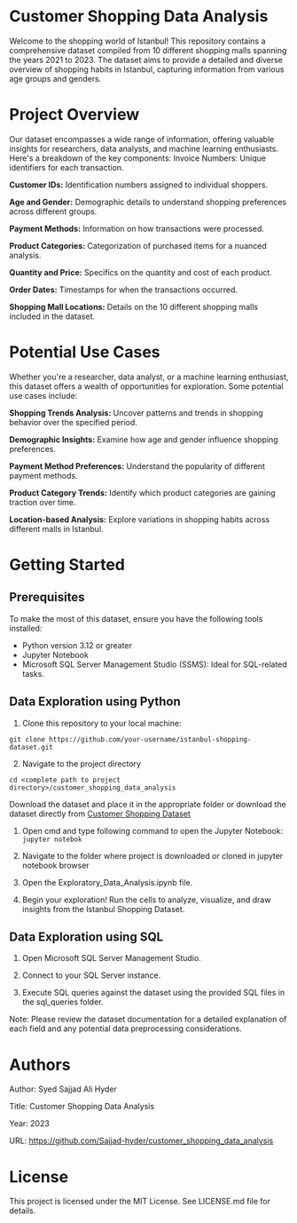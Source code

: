 # Customer Shopping Data Analysis
Welcome to the shopping world of Istanbul! This repository contains a comprehensive dataset compiled from 10 different shopping malls spanning the years 2021 to 2023. The dataset aims to provide a detailed and diverse overview of shopping habits in Istanbul, capturing information from various age groups and genders.

# Project Overview
Our dataset encompasses a wide range of information, offering valuable insights for researchers, data analysts, and machine learning enthusiasts. Here's a breakdown of the key components:
Invoice Numbers: Unique identifiers for each transaction.

**Customer IDs:** Identification numbers assigned to individual shoppers.

**Age and Gender:** Demographic details to understand shopping preferences across different groups.

**Payment Methods:** Information on how transactions were processed.

**Product Categories:** Categorization of purchased items for a nuanced analysis.

**Quantity and Price:** Specifics on the quantity and cost of each product.

**Order Dates:** Timestamps for when the transactions occurred.

**Shopping Mall Locations:** Details on the 10 different shopping malls included in the dataset.

# Potential Use Cases
Whether you're a researcher, data analyst, or a machine learning enthusiast, this dataset offers a wealth of opportunities for exploration. Some potential use cases include:

**Shopping Trends Analysis:** Uncover patterns and trends in shopping behavior over the specified period.

**Demographic Insights:** Examine how age and gender influence shopping preferences.

**Payment Method Preferences:** Understand the popularity of different payment methods.

**Product Category Trends:** Identify which product categories are gaining traction over time.

**Location-based Analysis:** Explore variations in shopping habits across different malls in Istanbul.

# Getting Started
## Prerequisites

To make the most of this dataset, ensure you have the following tools installed:

+ Python version 3.12 or greater
+ Jupyter Notebook 
+ Microsoft SQL Server Management Studio (SSMS): Ideal for SQL-related tasks.


## Data Exploration using Python

1. Clone this repository to your local machine:

`git clone https://github.com/your-username/istanbul-shopping-dataset.git`

2. Navigate to the project directory
   
`cd <complete path to project directory>/customer_shopping_data_analysis`

Download the dataset and place it in the appropriate folder or download the dataset directly from
[Customer Shopping Dataset](https://www.kaggle.com/datasets/mehmettahiraslan/customer-shopping-dataset) 

1. Open cmd and type following command to open the Jupyter Notebook:
`jupyter notebok`

2. Navigate to the folder where project is downloaded or cloned in jupyter notebook browser

3. Open the Exploratory_Data_Analysis.ipynb file.

4. Begin your exploration! Run the cells to analyze, visualize, and draw insights from the Istanbul Shopping Dataset.

## Data Exploration using SQL

1. Open Microsoft SQL Server Management Studio.

2. Connect to your SQL Server instance.

3. Execute SQL queries against the dataset using the provided SQL files in the sql_queries folder.

Note: Please review the dataset documentation for a detailed explanation of each field and any potential data preprocessing considerations.

# Authors
Author: Syed Sajjad Ali Hyder

Title: Customer Shopping Data Analysis

Year: 2023

URL: https://github.com/Sajjad-hyder/customer_shopping_data_analysis

# License
This project is licensed under the MIT License. See LICENSE.md file for details.
